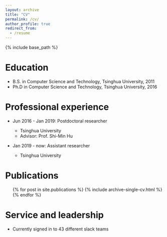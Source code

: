 ```yaml
---
layout: archive
title: "CV"
permalink: /cv/
author_profile: true
redirect_from:
  - /resume
---
```


{% include base_path %}

Education
======
* B.S. in Computer Science and Technology, Tsinghua University, 2011
* Ph.D in Computer Science and Technology, Tsinghua University, 2016

Professional experience
======
* Jun 2016 - Jan 2019: Postdoctoral researcher
  * Tsinghua University
  * Advisor: Prof. Shi-Min Hu

* Jan 2019 - now: Assistant researcher
  * Tsinghua University

  
Publications
======
  <ul>{% for post in site.publications %}
    {% include archive-single-cv.html %}
  {% endfor %}</ul>
  
 
Service and leadership
======
* Currently signed in to 43 different slack teams
